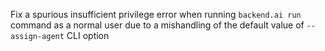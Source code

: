 Fix a spurious insufficient privilege error when running `backend.ai run` command as a normal user due to a mishandling of the default value of `--assign-agent` CLI option
